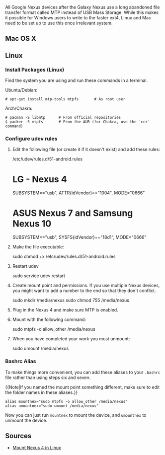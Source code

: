 All Google Nexus devices after the Galaxy Nexus use a long abandoned file transfer format called MTP instead of USB Mass Storage. While this makes it possible for Windows users to write to the faster ext4, Linux and Mac need to be set up to use this once irrelevant system.

## Mac OS X

## Linux

### Install Packages (Linux)

Find the system you are using and run these commands in a terminal.

Ubuntu/Debian:

    # apt-get install mtp-tools mtpfs		# As root user

Arch/Chakra:

    # pacman -S libmtp		# From official repositories
    $ packer -S mtpfs		# From the AUR (for Chakra, use the `ccr` command)

### Configure udev rules

1. Edit the following file (or create it if it doesn't exist) and add these rules:

    /etc/udev/rules.d/51-android.rules

    # LG - Nexus 4
    SUBSYSTEM=="usb", ATTR{idVendor}=="1004", MODE="0666"
    # ASUS Nexus 7 and Samsung Nexus 10
    SUBSYSTEM=="usb", SYSFS{idVendor}=="18d1", MODE="0666"

2. Make the file executable:

    sudo chmod +x /etc/udev/rules.d/51-android.rules

3. Restart udev

    sudo service udev restart

4. Create mount point and permissions. If you use multiple Nexus devices, you might want to add a number to the end so that they don't conflict.

    sudo mkdir /media/nexus
    sudo chmod 755 /media/nexus

5. Plug in the Nexus 4 and make sure MTP is enabled.

6. Mount with the following command:

    sudo mtpfs -o allow_other /media/nexus

7. When you have completed your work you must unmount:

    sudo umount /media/nexus
    
### Bashrc Alias

To make things more convenient, you can add these aliases to your `.bashrc` file rather than using steps six and seven. 

{{Note|If you named the mount point something different, make sure to edit the folder names in these aliases.}}

    alias mountnex="sudo mtpfs -o allow_other /media/nexus"
    alias umountnex="sudo umount /media/nexus"

Now you can just run `mountnex` to mount the device, and `umountnex` to unmount the device.
    
## Sources

* [Mount Nexus 4 in Linux](http://forum.xda-developers.com/showthread.php?t=2004182)